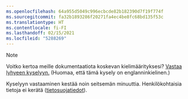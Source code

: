 ```yaml
---
ms.openlocfilehash: 64a955d5049c996ecbcde82b182390d7f19f774f
ms.sourcegitcommit: fa32b1893286f20271fa4ec4be8fc68bd135f53c
ms.translationtype: HT
ms.contentlocale: fi-FI
ms.lasthandoff: 02/15/2021
ms.locfileid: "5288269"
---
```

> [!NOTE]
>Voitko kertoa meille dokumentaatiota koskevan kielimäärityksesi? [Vastaa lyhyeen kyselyyn.](https://aka.ms/BAG_Docs_Language_Survey) (Huomaa, että tämä kysely on englanninkielinen.)
>
>Kyselyyn vastaaminen kestää noin seitsemän minuuttia. Henkilökohtaisia tietoja ei kerätä ([tietosuojatiedot](https://go.microsoft.com/fwlink/?LinkId=521839)).

